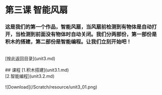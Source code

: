 ﻿# 第三课 智能风扇
### 这是我们的第一个作品，智能风扇，当风扇前检测到有物体是自动打开，当检测到前面没有物体时自动关闭。我们分两部份，第一部份是积木的搭建，第二部份是智能编程。让我们立刻开始吧！
<br>
[按此返回目录](unit3.md)<br>
<br>
## 课程
[1.积木搭建](unit3.1.md)<br>
[2.智能编程](unit3.2.md)<br><br>
![Download](/Scratch/resource/unit3_01.png)


